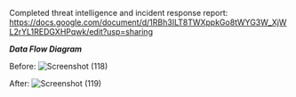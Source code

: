 Completed threat intelligence and incident response report:
https://docs.google.com/document/d/1RBh3ILT8TWXppkGo8tWYG3W_XjWL2rYL1REDGXHPqwk/edit?usp=sharing

***Data Flow Diagram***

Before:
![Screenshot (118)](https://user-images.githubusercontent.com/97658998/208058243-0af46a7e-7cb4-4531-a93c-8cdfca4b7332.png)



After:
![Screenshot (119)](https://user-images.githubusercontent.com/97658998/208058064-01919256-e0b4-493d-b7a8-c7ca6f25ff1c.png)
